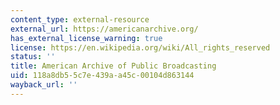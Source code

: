 ```yaml
---
content_type: external-resource
external_url: https://americanarchive.org/
has_external_license_warning: true
license: https://en.wikipedia.org/wiki/All_rights_reserved
status: ''
title: American Archive of Public Broadcasting
uid: 118a8db5-5c7e-439a-a45c-00104d863144
wayback_url: ''
---
```

